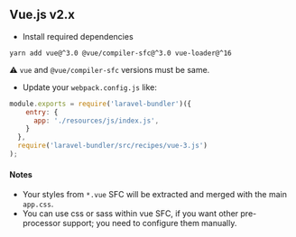## Vue.js v2.x

* Install required dependencies 
```
yarn add vue@^3.0 @vue/compiler-sfc@^3.0 vue-loader@^16
```
:warning: `vue` and `@vue/compiler-sfc` versions must be same. 

* Update your `webpack.config.js` like:
```js
module.exports = require('laravel-bundler')({
    entry: {
      app: './resources/js/index.js',
    }
  },
  require('laravel-bundler/src/recipes/vue-3.js')
);
```

#### Notes
* Your styles from `*.vue` SFC will be extracted and merged with the main `app.css`.
* You can use css or sass within vue SFC, if you want other pre-processor support; you need to configure them manually.
